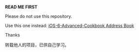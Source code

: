 **READ ME FIRST**

Please do not use this repository.

Use this one instead: <a href="https://github.com/erica/iOS-6-Advanced-Cookbook/tree/master/C09%20-%20Address%20Book">iOS-6-Advanced-Cookbook Address Book</a>

Thanks

转载他人的项目，已供自己学习。

